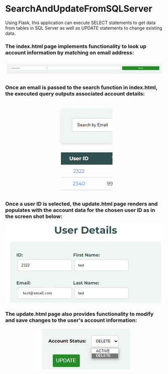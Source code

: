 # SearchAndUpdateFromSQLServer
Using Flask, this application can execute SELECT statements to get data from tables in SQL Server as well as UPDATE statements to change existing data.

### The index.html page implements functionality to look up account information by matching on email address:
<p align="center"> <img src="static/img/image.png"/></p>

### Once an email is passed to the search function in index.html, the executed query outputs associated account details:
<p align="center"> <img src="static/img/image2.png"/></p>

### Once a user ID is selected, the update.html page renders and populates with the account data for the chosen user ID as in the screen shot below:
<p align="center"> <img src="static/img/image3.png"/></p>

### The update.html page also provides functionality to modify and save changes to the user's account information:
<p align="center"> <img src="static/img/image4.png"/></p>